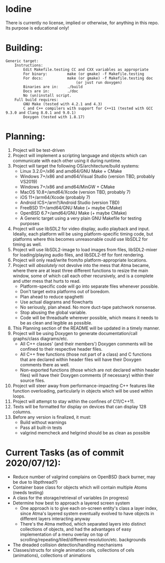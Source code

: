 # Iodine
There is currently no license, implied or otherwise, for anything in this repo.  Its purpose is educational only!

# Building:
    Generic target:
        Instructions:
            Edit Makefile.testing CC and CXX variables as appropriate
            For binary:         make (or gmake) -f Makefile.testing
            For docs:           make (or gmake) -f Makefile.testing doc
                                    (or just run doxygen)
            Binaries are in:    ./build
            Docs are in:        ./doc
            No (un)install script.
        Full build requires:
            GNU Make (tested with 4.2.1 and 4.3)
            C and C++ compilers with support for C++11 (tested with GCC 9.3.0 and Clang 8.0.1 and 9.0.1)
            Doxygen (tested with 1.8.17)

# Planning:
1)  Project will be test-driven
2)  Project will implement a scripting language and objects which can communicate with each other using it during runtime.
3)  Project will target the following OS/architecture/build systems:
    - Linux 3.2.0+/x86 and amd64/GNU Make + CMake
    - Windows 7+/x86 and amd64/Visual Studio (version TBD, probably VS2019)
    - Windows 7+/x86 and amd64/MinGW + CMake
    - MacOS 10.8+/amd64/Xcode (version TBD, probably 7)
    - iOS 11+/arm64/Xcode (probably 7)
    - Android ICS+/arm?/Android Studio (version TBD)
    - FreeBSD 11+/amd64/GNU Make (+ maybe CMake)
    - OpenBSD 6.7+/amd64/GNU Make (+ maybe CMake)
    - A Generic target using a very plain GNU Makefile for testing purposes
4)  Project will use libSDL2 for video display, audio playback and input.  Ideally, each platform will be using
    platform-specific timing code, but platforms where this becomes unreasonable could use libSDL2 for timing as well.
5)  Project will use libSDL2-image to load images from files, libSDL2-mixer for loading/playing audio files, and libSDL2-ttf
    for font rendering.
6)  Project will only read/write from/to platform-appropriate locations.
7)  Project will _absolutely_ not devolve into the mess that Atma became, where there are at least three different functions
    to resize the main window, some of which call each other recursively, and is a complete and utter mess that hurts to read.
    - Platform-specific code will go into separate files whenever possible.
    - Don't target extra platforms out of boredom.
    - Plan ahead to reduce spaghetti
    - Use actual diagrams and flowcharts
    - No seriously, plan ahead.  No more duct-tape patchwork nonsense.
    - Stop abusing the global variable.
    - Code will be threadsafe wherever possible, which means it needs to be as clean and legible as possible.
8)  This Planning section of the README will be updated in a timely manner.
9)  Project will be using Doxygen to generate documentation/call graphs/class diagrams/etc.
    - All C++ classes' (and their members') Doxygen comments will be confined to their respective header files.
    - All C++ free functions (those not part of a class) and C functions that are declared within header files will have their
    Doxygen comments there as well.
    - Non-exported functions (those which are not declared within header files) will have their Doxygen comments (if
    necessary) within their source files.
10) Project will steer away from performance-impacting C++ features like function overloading, particularly in objects which
    will be used within loops.
11) Project will attempt to stay within the confines of C11/C++11.
12) Texts will be formatted for display on devices that can display 128 columns.
13) Before any version is finalized, it must:
    - Build without warnings
    - Pass all built-in tests
    - valgrind memcheck and helgrind should be as clean as possible

# Current Tasks (as of commit 2020/07/12):
- Reduce number of valgrind complains on OpenBSD (back burner, may be due to libpthread?)
- Container base class for objects which will contain multiple Atoms (needs testing)
- A class for the storage/retrieval of variables (in progress)
- Determine how best to approach a layered screen system
    - One approach is to give each on-screen entity's class a layer index, since Atma's layered system eventually evolved to
    have objects in different layers interacting anyway
    - There's the Atma method, which separated layers into distinct collections of objects, and had the advantages of easy
    implementation of a menu overlay on top of scrolling/repeating/tiled/different-resolution/etc. backgrounds
- The dreaded collision detection/handling mechanisms
- Classes/structs for single animation cels, collections of cels (animations), collections of animations
